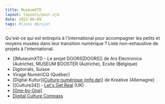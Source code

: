 ```yaml
---
title: MuseumXTD
layout: layouts/post.njk
date: 2022-06-09
tags: #liens #projet
---
```


Qu'est-ce qui est entrepris à l'international pour accompagner les petits et moyens musées dans leur transition numérique ?
Liste non-exhaustive de projets à l'international. 

- [[MuseumXTD - Le projet DOORS|DOORS]] de Ars Electronica (Autriche), MUSEUM BOOSTER (Autriche), Ecsite (Belgique)
- Digitorials, Suisse
- Virage NumériCQ (Québec)
- [Digital Kultur]([Culture numérique (mfg.de)](https://kreativ.mfg.de/digitale-kultur/)) de Kreative (Allemagne)
- [[Culture24]] - [Let's Get Real](https://www.culture24.org.uk/lets-get-real/) (UK)
- [[One-by-One]](UK)
- [Digital Culture Compass](https://digitalculturecompass.org.uk/about)
